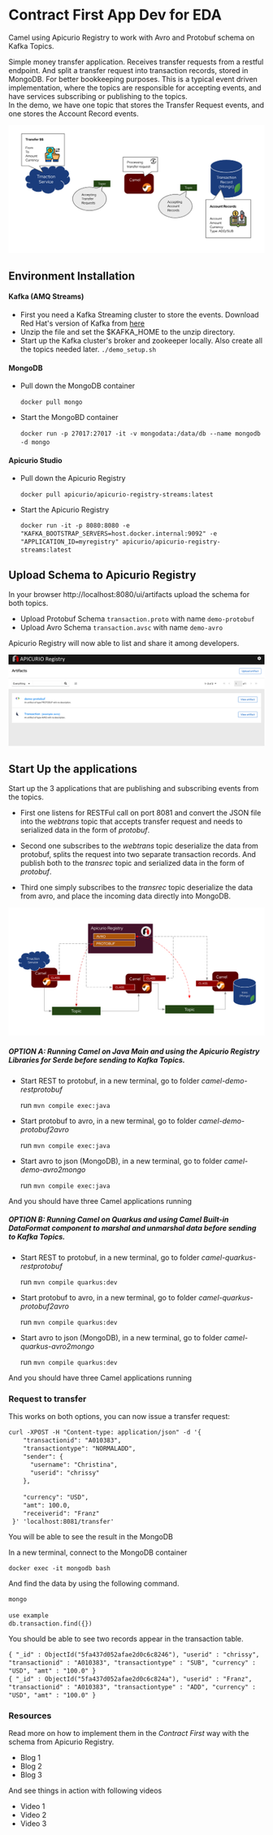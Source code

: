 # Contract First App Dev for EDA

Camel using Apicurio Registry to work with Avro and Protobuf schema on Kafka Topics.

Simple money transfer application.
Receives transfer requests from a restful endpoint. And split a transfer request into transaction records, stored in MongoDB. For better bookkeeping purposes. This is a typical event driven implementation, where the topics are responsible for accepting events, and have services subscribing or publishing to the topics.  
In the demo, we have one topic that stores the Transfer Request events, and one stores the Account Record events.

![Overview](image/overview.png)


## Environment Installation

#### Kafka (AMQ Streams)
- First you need a Kafka Streaming cluster to store the events.
Download Red Hat's version of Kafka from [here](https://access.redhat.com/jbossnetwork/restricted/listSoftware.html?downloadType=distributions&product=jboss.amq.streams)
- Unzip the file and set the $KAFKA_HOME to the unzip directory.
- Start up the Kafka cluster's broker and zookeeper locally. Also create all the topics needed later.
   `./demo_setup.sh`

#### MongoDB
- Pull down the MongoDB container

  `docker pull mongo`

- Start the MongoBD container

  `docker run -p 27017:27017 -it -v mongodata:/data/db --name mongodb -d mongo`

#### Apicurio Studio

- Pull down the Apicurio Registry

  `docker pull apicurio/apicurio-registry-streams:latest`

- Start the Apicurio Registry

  ```
  docker run -it -p 8080:8080 -e "KAFKA_BOOTSTRAP_SERVERS=host.docker.internal:9092" -e "APPLICATION_ID=myregistry" apicurio/apicurio-registry-streams:latest
  ```


## Upload Schema to Apicurio Registry

In your browser http://localhost:8080/ui/artifacts upload the schema for both topics.

- Upload Protobuf Schema `transaction.proto` with name `demo-protobuf`
- Upload Avro Schema `transaction.avsc` with name `demo-avro`

Apicurio Registry will now able to list and share it among developers.

![Apicurio List](image/apicuriolist.png)

## Start Up the applications

Start up the 3 applications that are publishing and subscribing events from the topics.
 - First one listens for RESTFul call on port 8081 and convert the JSON file into the _webtrans_ topic that accepts transfer request and needs to serialized data in the form of *protobuf*.

 - Second one subscribes to the _webtrans_ topic deserialize the data from protobuf, splits the request into two separate transaction records. And publish both to the _transrec_ topic and serialized data in the form of *protobuf*.

- Third one simply subscribes to the _transrec_ topic deserialize the data from avro, and place the incoming data directly into MongoDB.

![The Flow](image/theflow.png)


##### OPTION A: Running Camel on Java Main and using the Apicurio Registry Libraries for Serde before sending to Kafka Topics.

- Start REST to protobuf, in a new terminal, go to folder *camel-demo-restprotobuf*

  run `mvn compile exec:java`
  
- Start protobuf to avro, in a new terminal, go to folder *camel-demo-protobuf2avro*

  run `mvn compile exec:java`

- Start avro to json (MongoDB), in a new terminal, go to folder *camel-demo-avro2mongo*

  run `mvn compile exec:java`

And you should have three Camel applications running

##### OPTION B: Running Camel on Quarkus and using Camel Built-in DataFormat component to marshal and unmarshal data before sending to Kafka Topics.

- Start REST to protobuf, in a new terminal, go to folder *camel-quarkus-restprotobuf*

  run `mvn compile quarkus:dev`
  
- Start protobuf to avro, in a new terminal, go to folder *camel-quarkus-protobuf2avro*

  run `mvn compile quarkus:dev`
  
- Start avro to json (MongoDB), in a new terminal, go to folder *camel-quarkus-avro2mongo*

  run `mvn compile quarkus:dev`

And you should have three Camel applications running

### Request to transfer

This works on both options, you can now issue a transfer request:

```
curl -XPOST -H "Content-type: application/json" -d '{
    "transactionid": "A010383",
    "transactiontype": "NORMALADD",
    "sender": {
      "username": "Christina",
      "userid": "chrissy"
    },

    "currency": "USD",
    "amt": 100.0,
    "receiverid": "Franz"
 }' 'localhost:8081/transfer'
```

You will be able to see the result in the MongoDB

In a new terminal, connect to the MongoDB container

```
docker exec -it mongodb bash
```

And find the data by using the following command.
```
mongo

use example
db.transaction.find({})
```

You should be able to see two records appear in the transaction table.

```
{ "_id" : ObjectId("5fa437d052afae2d0c6c8246"), "userid" : "chrissy", "transactionid" : "A010383", "transactiontype" : "SUB", "currency" : "USD", "amt" : "100.0" }
{ "_id" : ObjectId("5fa437d052afae2d0c6c824a"), "userid" : "Franz", "transactionid" : "A010383", "transactiontype" : "ADD", "currency" : "USD", "amt" : "100.0" }
```

### Resources
Read more on how to implement them in the *Contract First* way with the schema from Apicurio Registry.

- Blog 1
- Blog 2
- Blog 3

And see things in action with following videos

- Video 1
- Video 2
- Video 3

